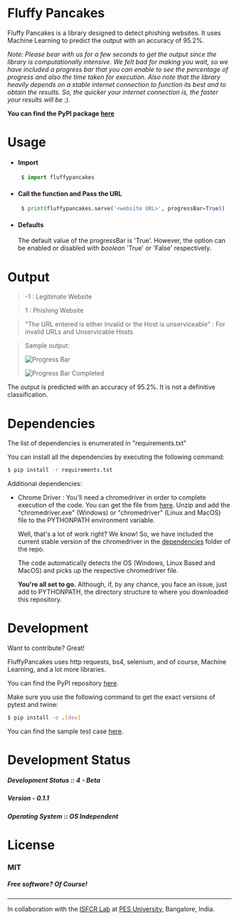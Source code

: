 # Fluffy Pancakes

Fluffy Pancakes is a library designed to detect phishing websites. It uses Machine Learning to predict the output with an accuracy of 95.2%. 

*Note: Please bear with us for a few seconds to get the output since the library is computationally intensive. We felt bad for making you wait, so we have included a progress bar that you can enable to see the percentage of progress and also the time taken for execution. Also note that the library heavily depends on a stable internet connection to function its best and to obtain the results. So, the quicker your internet connection is, the faster your results will be :).*

**You can find the PyPI package [here](https://pypi.org/project/fluffypancakes/)**

# Usage

- #### Import 
    ```py
     $ import fluffypancakes
     ```

- #### Call the function and Pass the URL 
    ```py
     $ print(fluffypancakes.serve('<website URL>', progressBar=True))
     ```

- #### Defaults
     The default value of the progressBar is 'True'. However, the option can be enabled or disabled with *boolean* 'True' or 'False' respectively.


# Output
> -1 : Legitimate Website

> 1 : Phishing Website

> "The URL entered is either Invalid or the Host is unserviceable" : For invalid URLs and Unservicable Hosts

> Sample output:
>
> ![Progress Bar](https://github.com/suhasrsharma/FluffyPancakes/blob/master/images/progressBar_inProgress.PNG)
>
> ![Progress Bar Completed](https://github.com/suhasrsharma/FluffyPancakes/blob/master/images/progressBar_complete.PNG)


The output is predicted with an accuracy of 95.2%. It is not a definitive classification. 

# Dependencies

The list of dependencies is enumerated in "requirements.txt"

You can install all the dependencies by executing the following command:

```sh
$ pip install -r requirements.txt
```

Additional dependencies:

- Chrome Driver : You'll need a chromedriver in order to complete execution of the code. You can get the file from [here](https://chromedriver.chromium.org/). Unzip and add the "chromedriver.exe" (Windows) or "chromedriver" (Linux and MacOS) file to the PYTHONPATH environment variable.

    Well, that's a lot of work right? We know! So, we have included the current stable version of the chromedriver in the [dependencies](https://github.com/suhasrsharma/FluffyPancakes/tree/master/dependencies) folder of the repo.

    The code automatically detects the OS (Windows, Linux Based and MacOS) and picks up the respective chromedriver file.

    **You're all set to go.** Although, if, by any chance, you face an issue, just add to PYTHONPATH, the directory structure to where you downloaded this repository.


# Development

Want to contribute? Great!

FluffyPancakes uses http requests, bs4, selenium, and of course, Machine Learning, and a lot more libraries. 

You can find the PyPI repository [here](https://pypi.org/project/fluffypancakes/).

Make sure you use the following command to get the exact versions of pytest and twine:

```sh
$ pip install -e .[dev]
```

You can find the sample test case [here](https://github.com/suhasrsharma/FluffyPancakes/blob/master/src/sample_test.py).


# Development Status
##### Development Status :: 4 - Beta
##### Version - 0.1.1
##### Operating System :: OS Independent


# License
### MIT
##### Free software? Of Course!

---

In collaboration with the [ISFCR Lab](https://research.pes.edu/isfcr/) at [PES University](https://www.pes.edu/), Bangalore, India.